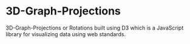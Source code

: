 # 3D-Graph-Projections
3D-Graph-Projections or Rotations built using D3 which is a JavaScript library for visualizing data using web standards.
